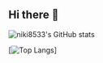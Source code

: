 ## Hi there 👋


![niki8533's GitHub stats](https://github-readme-stats.vercel.app/api?username=niki8533&show_icons=true&theme=tokyonight)

[![Top Langs](https://github-readme-stats.vercel.app/api/top-langs/?username=niki8533&langs_count=8)]
